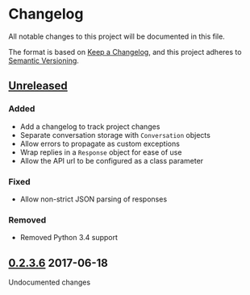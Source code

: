 # Changelog
All notable changes to this project will be documented in this file.

The format is based on [Keep a Changelog](https://keepachangelog.com/en/1.0.0/),
and this project adheres to [Semantic Versioning](https://semver.org/spec/v2.0.0.html).

## [Unreleased]
### Added
- Add a changelog to track project changes
- Separate conversation storage with `Conversation` objects
- Allow errors to propagate as custom exceptions
- Wrap replies in a `Response` object for ease of use
- Allow the API url to be configured as a class parameter

### Fixed
- Allow non-strict JSON parsing of responses

### Removed
- Removed Python 3.4 support

## [0.2.3.6] 2017-06-18
Undocumented changes

[Unreleased]: https://github.com/snoonetIRC/cleverwrap.py/compare/v0.2.3.6..HEAD
[0.2.3.6]: https://github.com/snoonetIRC/cleverwrap.py/releases/tag/v0.2.3.6
